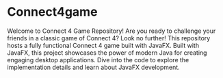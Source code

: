 # Connect4game
Welcome to Connect 4 Game Repository!
Are you ready to challenge your friends in a classic game of Connect 4? Look no further! This repository hosts a fully functional Connect 4 game built with JavaFX.
Built with JavaFX, this project showcases the power of modern Java for creating engaging desktop applications. Dive into the code to explore the implementation details and learn about JavaFX development.
